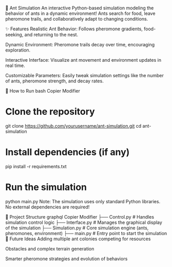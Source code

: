 🐜 Ant Simulation
An interactive Python-based simulation modeling the behavior of ants in a dynamic environment!
Ants search for food, leave pheromone trails, and collaboratively adapt to changing conditions.

✨ Features
Realistic Ant Behavior: Follows pheromone gradients, food-seeking, and returning to the nest.

Dynamic Environment: Pheromone trails decay over time, encouraging exploration.

Interactive Interface: Visualize ant movement and environment updates in real time.

Customizable Parameters: Easily tweak simulation settings like the number of ants, pheromone strength, and decay rates.

🚀 How to Run
bash
Copier
Modifier
# Clone the repository
git clone https://github.com/yourusername/ant-simulation.git
cd ant-simulation

# Install dependencies (if any)
pip install -r requirements.txt

# Run the simulation
python main.py
Note:
The simulation uses only standard Python libraries. No external dependencies are required!

📂 Project Structure
graphql
Copier
Modifier
├── Control.py     # Handles simulation control logic
├── Interface.py   # Manages the graphical display of the simulation
├── Simulation.py  # Core simulation engine (ants, pheromones, environment)
├── main.py        # Entry point to start the simulation
🎯 Future Ideas
Adding multiple ant colonies competing for resources

Obstacles and complex terrain generation

Smarter pheromone strategies and evolution of behaviors
